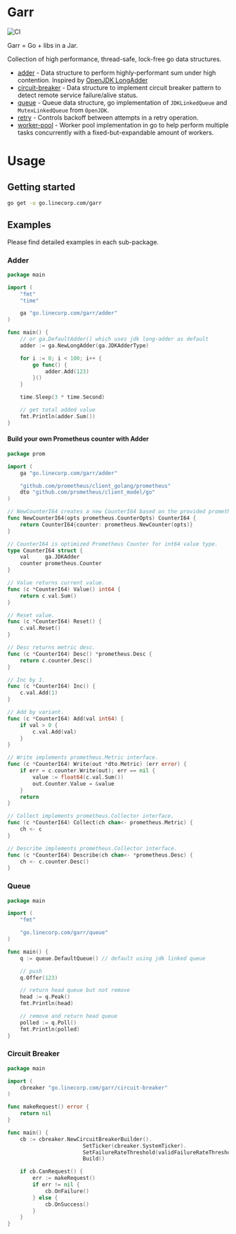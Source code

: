# Garr

![CI](https://github.com/line/garr/actions/workflows/ci.yml/badge.svg)

Garr = Go + libs in a Jar.

Collection of high performance, thread-safe, lock-free go data structures.

* [adder](./adder/README.md) - Data structure to perform highly-performant sum under high contention. Inspired by [OpenJDK LongAdder](https://openjdk.java.net/)
* [circuit-breaker](./circuit-breaker/README.md) - Data structure to implement circuit breaker pattern to detect remote service failure/alive status.
* [queue](./queue/README.md) - Queue data structure, go implementation of `JDKLinkedQueue` and `MutexLinkedQueue` from `OpenJDK`.
* [retry](./retry/README.md) - Controls backoff between attempts in a retry operation.
* [worker-pool](./worker-pool/README.md) - Worker pool implementation in go to help perform multiple tasks concurrently with a fixed-but-expandable amount of workers.

# Usage

## Getting started

```bash
go get -u go.linecorp.com/garr
```

## Examples

Please find detailed examples in each sub-package.

### Adder

```go
package main

import (
	"fmt"
	"time"

	ga "go.linecorp.com/garr/adder"
)

func main() {
	// or ga.DefaultAdder() which uses jdk long-adder as default
	adder := ga.NewLongAdder(ga.JDKAdderType) 

	for i := 0; i < 100; i++ {
		go func() {
			adder.Add(123)
		}()
	}

	time.Sleep(3 * time.Second)

	// get total added value
	fmt.Println(adder.Sum()) 
}
```

#### Build your own Prometheus counter with Adder

```go
package prom

import (
	ga "go.linecorp.com/garr/adder"

	"github.com/prometheus/client_golang/prometheus"
	dto "github.com/prometheus/client_model/go"
)

// NewCounterI64 creates a new CounterI64 based on the provided prometheus.CounterOpts.
func NewCounterI64(opts prometheus.CounterOpts) CounterI64 {
	return CounterI64{counter: prometheus.NewCounter(opts)}
}

// CounterI64 is optimized Prometheus Counter for int64 value type.
type CounterI64 struct {
	val     ga.JDKAdder
	counter prometheus.Counter
}

// Value returns current value.
func (c *CounterI64) Value() int64 {
	return c.val.Sum()
}

// Reset value.
func (c *CounterI64) Reset() {
	c.val.Reset()
}

// Desc returns metric desc.
func (c *CounterI64) Desc() *prometheus.Desc {
	return c.counter.Desc()
}

// Inc by 1.
func (c *CounterI64) Inc() {
	c.val.Add(1)
}

// Add by variant.
func (c *CounterI64) Add(val int64) {
	if val > 0 {
		c.val.Add(val)
	}
}

// Write implements prometheus.Metric interface.
func (c *CounterI64) Write(out *dto.Metric) (err error) {
	if err = c.counter.Write(out); err == nil {
		value := float64(c.val.Sum())
		out.Counter.Value = &value
	}
	return
}

// Collect implements prometheus.Collector interface.
func (c *CounterI64) Collect(ch chan<- prometheus.Metric) {
	ch <- c
}

// Describe implements prometheus.Collector interface.
func (c *CounterI64) Describe(ch chan<- *prometheus.Desc) {
	ch <- c.counter.Desc()
}
```

### Queue

```go
package main

import (
    "fmt"

    "go.linecorp.com/garr/queue"
)

func main() {
    q := queue.DefaultQueue() // default using jdk linked queue

    // push
    q.Offer(123)

    // return head queue but not remove
    head := q.Peak()
    fmt.Println(head)

    // remove and return head queue
    polled := q.Poll()
    fmt.Println(polled)
}
```

### Circuit Breaker

```go
package main

import (
    cbreaker "go.linecorp.com/garr/circuit-breaker"
)

func makeRequest() error {
	return nil
}

func main() {
    cb := cbreaker.NewCircuitBreakerBuilder().
                        SetTicker(cbreaker.SystemTicker).
                        SetFailureRateThreshold(validFailureRateThreshold).
                        Build()

    if cb.CanRequest() {
        err := makeRequest()
        if err != nil {
            cb.OnFailure()
        } else {
            cb.OnSuccess()
        }
    }
}
```
